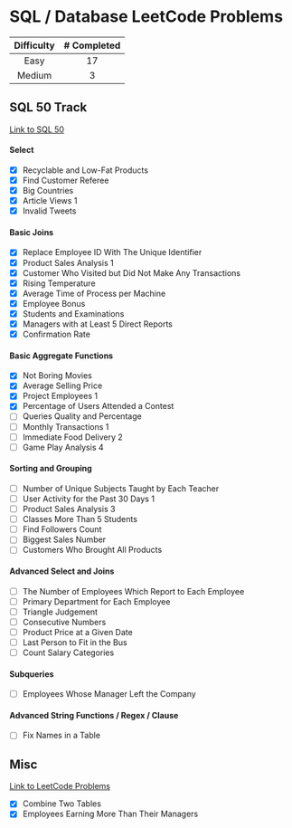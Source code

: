 # SQL / Database LeetCode Problems

| Difficulty | # Completed |
| :-------------------: | :----------: |
| Easy            | 17      |
| Medium            | 3      |

## SQL 50 Track
[Link to SQL 50](https://leetcode.com/studyplan/top-sql-50/)
#### Select
- [x] Recyclable and Low-Fat Products
- [x] Find Customer Referee
- [x] Big Countries
- [x] Article Views 1
- [x] Invalid Tweets
#### Basic Joins
- [x] Replace Employee ID With The Unique Identifier
- [x] Product Sales Analysis 1
- [x] Customer Who Visited but Did Not Make Any Transactions
- [x] Rising Temperature
- [x] Average Time of Process per Machine
- [x] Employee Bonus
- [x] Students and Examinations
- [x] Managers with at Least 5 Direct Reports
- [x] Confirmation Rate
#### Basic Aggregate Functions
- [x] Not Boring Movies
- [x] Average Selling Price
- [x] Project Employees 1
- [x] Percentage of Users Attended a Contest
- [ ] Queries Quality and Percentage
- [ ] Monthly Transactions 1
- [ ] Immediate Food Delivery 2
- [ ] Game Play Analysis 4
#### Sorting and Grouping
- [ ] Number of Unique Subjects Taught by Each Teacher
- [ ] User Activity for the Past 30 Days 1
- [ ] Product Sales Analysis 3
- [ ] Classes More Than 5 Students
- [ ] Find Followers Count
- [ ] Biggest Sales Number
- [ ] Customers Who Brought All Products
#### Advanced Select and Joins
- [ ] The Number of Employees Which Report to Each Employee
- [ ] Primary Department for Each Employee
- [ ] Triangle Judgement
- [ ] Consecutive Numbers
- [ ] Product Price at a Given Date
- [ ] Last Person to Fit in the Bus
- [ ] Count Salary Categories
#### Subqueries
- [ ] Employees Whose Manager Left the Company
#### Advanced String Functions / Regex / Clause
- [ ] Fix Names in a Table
## Misc
[Link to LeetCode Problems](https://leetcode.com/problemset/database/?sorting=W3sic29ydE9yZGVyIjoiQVNDRU5ESU5HIiwib3JkZXJCeSI6IkRJRkZJQ1VMVFkifV0%3D)
- [x] Combine Two Tables
- [x] Employees Earning More Than Their Managers
